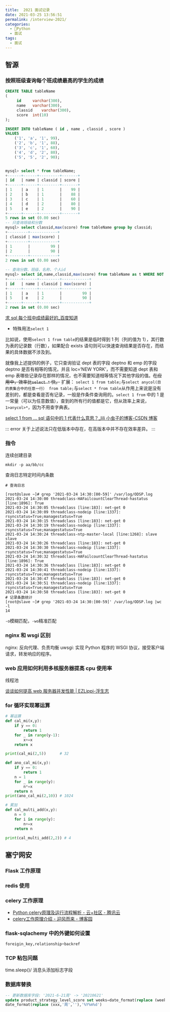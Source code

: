 ```yaml
---
title:  2021 面试记录
date: 2021-03-25 13:56:51
permalink: /interview-2021/
categories:
  - 🐍Python
  - 面试
tags:
  - 面试
---
```


## 智源

### 按照班级查询每个班成绩最高的学生的成绩
```sql
CREATE TABLE tableName
(
     id 	varchar(300),
     name 	varchar(300),
     classid 	varchar(300),
     score 	int(10)
);

INSERT INTO tableName ( id , name , classid , score )
VALUES
    ('1', 'a', '1', 99),
    ('2', 'b', '1', 88),
    ('3', 'c', '1', 60),
    ('4', 'd', '2', 80),
    ('5', '5', '2', 90);


mysql> select * from tableName;
+------+------+---------+-------+
| id   | name | classid | score |
+------+------+---------+-------+
| 1    | a    | 1       |    99 |
| 2    | b    | 1       |    88 |
| 3    | c    | 1       |    60 |
| 4    | d    | 2       |    80 |
| 5    | e    | 2       |    90 |
+------+------+---------+-------+
5 rows in set (0.00 sec)
-- 只查询班级和分数
mysql> select classid,max(score) from tableName group by classid;
+---------+------------+
| classid | max(score) |
+---------+------------+
| 1       |         99 |
| 2       |         90 |
+---------+------------+
2 rows in set (0.00 sec)

-- 查询分数、班级、名称、个人id
mysql> select id,name,classid,max(score) from tableName as t WHERE NOT EXISTS (SELECT 1 FROM tableName WHERE classid = t.classid AND score > t.score) group by classid;
+------+------+---------+------------+
| id   | name | classid | max(score) |
+------+------+---------+------------+
| 1    | a    | 1       |         99 |
| 5    | e    | 2       |         90 |
+------+------+---------+------------+
2 rows in set (0.00 sec)

```
[求 sql 每个班中成绩最好的_百度知道](https://zhidao.baidu.com/question/235666508.html)

- 特殊用法`select 1`

比如说，使用`select 1 from table`的结果是临时得到 1 列（列的值为 1），其行数为表的记录数（行数），如果配合 exists 语句则可以快速查询结果是否存在，而结果的具体数据不涉及到。

就像我上述提供的例子，它只查询验证 dept 表的字段 deptno 和 emp 的字段 deptno 是否有相等的情况，并且 loc=‘NEW YORK’，而不需要知道 dept 表和 emp 表哪些记录存在那样的情况，也不需要知道相等情况下其他字段的值。~~在应用中，效率比`select *` 快。~~
扩展： `select 1 from table;`与`select anycol(目的表集合中的任意一行） from table;`与`select * from table`从作用上来说是没有差别的，都是查看是否有记录，一般是作条件查询用的。`select 1 from` 中的 1 是一常量（可以为任意数值），查到的所有行的值都是它，但从效率上来说，`1>anycol>*`，因为不用查字典表。

[select 1 from ... sql 语句中的 1 代表什么意思？_lili 小虫子的博客-CSDN 博客](https://blog.csdn.net/bibibrave/article/details/82961201)

::: error
关于上述说法只在低版本中存在，在高版本中并不存在效率差异。
:::

### 指令

连续创建目录
```shell
mkdir -p aa/bb/cc
```
查询日志特定时间内条数
```shell
# 查询日志

[root@slave ~]# grep '2021-03-24 14:30:[00-59]' /var/log/ODSP.log
2021-03-24 14:30:00 threadclass-HAFailcountClearThread-hastatus [line:1896]: True
2021-03-24 14:30:05 threadclass [line:183]: net-get 0
2021-03-24 14:30:09 threadclass-nodeip [line:1337]: rsyncstatus=True;managestatus=True
2021-03-24 14:30:15 threadclass [line:183]: net-get 0
2021-03-24 14:30:19 threadclass-nodeip [line:1337]: rsyncstatus=True;managestatus=True
2021-03-24 14:30:24 threadclass-ntp-master-local [line:1268]: slave slave
2021-03-24 14:30:26 threadclass [line:183]: net-get 0
2021-03-24 14:30:30 threadclass-nodeip [line:1337]: rsyncstatus=True;managestatus=True
2021-03-24 14:30:32 threadclass-HAFailcountClearThread-hastatus [line:1896]: True
2021-03-24 14:30:36 threadclass [line:183]: net-get 0
2021-03-24 14:30:41 threadclass-nodeip [line:1337]: rsyncstatus=True;managestatus=True
2021-03-24 14:30:47 threadclass [line:183]: net-get 0
2021-03-24 14:30:51 threadclass-nodeip [line:1337]: rsyncstatus=True;managestatus=True
2021-03-24 14:30:58 threadclass [line:183]: net-get 0
# 记录条数统计
[root@slave ~]# grep '2021-03-24 14:30:[00-59]' /var/log/ODSP.log |wc -l
14
```
`-o`模糊匹配，`-wo`精准匹配

### nginx 和 wsgi 区别

nginx: 反向代理、负责均衡
uwsgi: 实现 Python 程序的 WSGI 协议，接受客户端请求，转发响应的程序。

### web 应用如何利用多核服务器提高 cpu 使用率

线程池

[谈谈如何提高 web 服务器并发性能 | EZLippi-浮生志](https://ezlippi.com/blog/2014/12/improve-webServer-performance.html)

### for 循环实现幂运算
```python
# 幂运算
def cal_mi(x,y):
    if y == 0:
		return 1
    for _ in range(y-1):
		x+=x
	return x

print(cal_mi(2,5))      # 32

def ano_cal_mi(x,y):
    if y == 0:
        return 1
    n = 1
    for _ in range(y):
        n*=x
    return n
print(ano_cal_mi(2,10)) # 1024
```

```python
# 累加
def cal_multi_add(x,y):
	n = 0
	for i in range(y):
		n+=x
	return n

print(cal_multi_add(2,2)) # 4
```
## 塞宁网安

### Flask 工作原理

### redis 使用

### celery 工作原理

- [Python celery原理及运行流程解析 - 云+社区 - 腾讯云](https://cloud.tencent.com/developer/article/1725745)
- [celery工作原理介绍 - 迎风而来 - 博客园](https://www.cnblogs.com/sui776265233/p/10004679.html)

### flask-sqlachemy 中的外键如何设置
```python
foreigin_key,relationship+backref
```
### TCP 粘包问题

time.sleep()/ 消息头添加标志字段

### 数据库替换
```sql
-- 更新数据库字段: '2021-6-21周' -> '20210621' 
update product_strategy_level_score set weeks=date_format(replace (weeks,'周',''),'%Y%m%d')
date_format(replace (xxx,'周',''),'%Y%m%d')
```